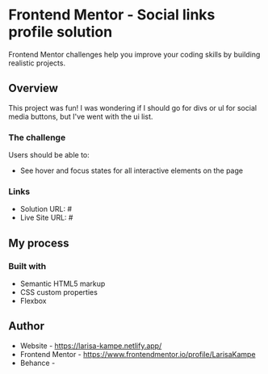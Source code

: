 # Frontend Mentor - Social links profile solution

Frontend Mentor challenges help you improve your coding skills by building realistic projects. 


## Overview

This project was fun! I was wondering if I should go for divs or ul for social media buttons, but I've went with the ui list. 

### The challenge

Users should be able to:

- See hover and focus states for all interactive elements on the page

### Links

- Solution URL: #
- Live Site URL: #

## My process

### Built with

- Semantic HTML5 markup
- CSS custom properties
- Flexbox

## Author

- Website - https://larisa-kampe.netlify.app/
- Frontend Mentor - https://www.frontendmentor.io/profile/LarisaKampe
- Behance - 
